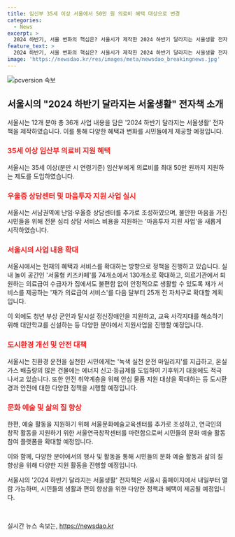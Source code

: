 ```yaml
---
title: 임신부 35세 이상 서울에서 50만 원 의료비 혜택 대상으로 변경
categories:
  - News
excerpt: >
  2024 하반기, 서울 변화의 핵심은? 서울시가 제작한 2024 하반기 달라지는 서울생활 전자책이 공개되었다. 임산부 의료비 지원, 우울증 상담센터 조성, 실내 놀이공간 서울형 키즈카페 확대, 마음투자 지원 사업 등 12개 분야 총 36개 사업 내용을 담았으며, 의료급여, 부상 군인 지원, 예술형 대안학교 신설 등 다양한 정책이 포함돼 있다. 또한, 기후위기 극복, 안전 취약계층 보호, 중소기업 지원, 문화예술교육센터 조성, 게임·e스포츠 위크 등의 행사가 준비되어 있다. (총 295자)
feature_text: >
  2024 하반기, 서울 변화의 핵심은? 서울시가 제작한 2024 하반기 달라지는 서울생활 전자책이 공개되었다. 임산부 의료비 지원, 우울증 상담센터 조성, 실내 놀이공간 서울형 키즈카페 확대, 마음투자 지원 사업 등 12개 분야 총 36개 사업 내용을 담았으며, 의료급여, 부상 군인 지원, 예술형 대안학교 신설 등 다양한 정책이 포함돼 있다. 또한, 기후위기 극복, 안전 취약계층 보호, 중소기업 지원, 문화예술교육센터 조성, 게임·e스포츠 위크 등의 행사가 준비되어 있다. (총 295자)
image: 'https://newsdao.kr/res/images/meta/newsdao_breakingnews.jpg'
---
```


<p><img src="https://newsdao.kr/res/images/meta/newsdao_breakingnews.jpg" alt="pcversion 속보" /></p>

<h2 data-ke-size="size26">서울시의 "2024 하반기 달라지는 서울생활" 전자책 소개</h2>

<p>서울시는 12개 분야 총 36개 사업 내용을 담은 '2024 하반기 달라지는 서울생활' 전자책을 제작하였습니다. 이를 통해 다양한 혜택과 변화를 시민들에게 제공할 예정입니다. </p>

<h3><b><span style="color: #ee2323;">35세 이상 임산부 의료비 지원 혜택</span></b></h3>

<p>서울시는 35세 이상(분만 시 연령기준) 임산부에게 의료비를 최대 50만 원까지 지원하는 제도를 도입하였습니다. </p>

<h3><b><span style="color: #ee2323;">우울증 상담센터 및 마음투자 지원 사업 실시</span></b></h3>

<p>서울시는 서남권역에 난임·우울증 상담센터를 추가로 조성하였으며, 불안한 마음을 가진 시민들을 위해 전문 심리 상담 서비스 비용을 지원하는 '마음투자 지원 사업'을 새롭게 시작하였습니다.</p>

<h3><b><span style="color: #ee2323;">서울시의 사업 내용 확대</span></b></h3>

<p>서울시에서는 현재의 혜택과 서비스를 확대하는 방향으로 정책을 진행하고 있습니다. 실내 놀이 공간인 '서울형 키즈카페'를 74개소에서 130개소로 확대하고, 의료기관에서 퇴원하는 의료급여 수급자가 집에서도 불편함 없이 안정적으로 생활할 수 있도록 재가 서비스를 제공하는 '재가 의료급여 서비스'를 다음 달부터 25개 전 자치구로 확대할 계획입니다.</p>

<p>이 외에도 청년 부상 군인과 탈시설 정신장애인을 지원하고, 교육 사각지대를 해소하기 위해 대안학교를 신설하는 등 다양한 분야에서 지원사업을 진행할 예정입니다.</p>

<h3><b><span style="color: #ee2323;">도시환경 개선 및 안전 대책</span></b></h3>

<p>서울시는 친환경 운전을 실천한 시민에게는 '녹색 실천 운전 마일리지'를 지급하고, 온실가스 배출량의 많은 건물에는 에너지 신고·등급제를 도입하여 기후위기 대응에도 적극 나서고 있습니다. 또한 안전 취약계층을 위해 안심 물품 지원 대상을 확대하는 등 도시환경과 안전에 대한 다양한 정책을 시행할 예정입니다.</p>

<h3><b><span style="color: #ee2323;">문화 예술 및 삶의 질 향상</span></b></h3>

<p>한편, 예술 활동을 지원하기 위해 서울문화예술교육센터를 추가로 조성하고, 연극인의 창작 활동을 지원하기 위한 서울연극창작센터를 마련함으로써 시민들의 문화 예술 활동 참여 플랫폼을 확대할 예정입니다.</p>

<p>이와 함께, 다양한 분야에서의 행사 및 활동을 통해 시민들의 문화 예술 활동과 삶의 질 향상을 위해 다양한 지원 활동을 진행할 예정입니다.</p>

<p>서울시의 '2024 하반기 달라지는 서울생활' 전자책은 서울시 홈페이지에서 내일부터 열람 가능하며, 시민들의 생활과 편의 향상을 위한 다양한 정책과 혜택이 제공될 예정입니다.</p>

<p data-ke-size="size16">&nbsp;</p>
실시간 뉴스 속보는, <a href="https://newsdao.kr" rel="dofollow">https://newsdao.kr</a>


